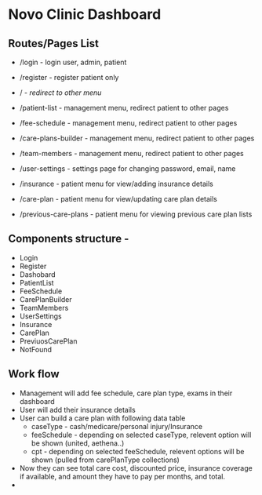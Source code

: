 # Novo Clinic Dashboard

## Routes/Pages List
  * /login - login user, admin, patient
  * /register - register patient only
  * / - *redirect to other menu*
  * /patient-list - management menu, redirect patient to other pages
  * /fee-schedule - management menu, redirect patient to other pages
  * /care-plans-builder - management menu, redirect patient to other pages
  * /team-members - management menu, redirect patient to other pages
  * /user-settings - settings page for changing password, email, name

  * /insurance - patient menu for view/adding insurance details
  * /care-plan - patient menu for view/updating care plan details
  * /previous-care-plans - patient menu for viewing previous care plan lists
  
## Components structure -
  * Login 
  * Register
  * Dashobard
  * PatientList
  * FeeSchedule
  * CarePlanBuilder
  * TeamMembers
  * UserSettings
  * Insurance
  * CarePlan
  * PreviuosCarePlan
  * NotFound


## Work flow
  - Management will add fee schedule, care plan type, exams in their dashboard 
  - User will add their insurance details 
  - User can build a care plan with following data table
    * caseType - cash/medicare/personal injury/Insurance
    * feeSchedule - depending on selected caseType, relevent option will be shown (united, aethena..)
    * cpt - depending on selected feeSchedule, relevent options will be shown (pulled from carePlanType collections)
  - Now they can see total care cost, discounted price, insurance coverage if available, and amount they have to pay per months, and total.
  - 
